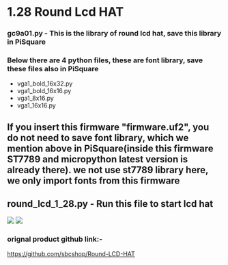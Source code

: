 # 1.28 Round Lcd HAT

### gc9a01.py - This is the library of round lcd hat, save this library in PiSquare

### Below there are 4 python files, these are font library, save these files also in PiSquare
 * vga1_bold_16x32.py
 * vga1_bold_16x16.py
 * vga1_8x16.py
 * vga1_16x16.py
 
## If you insert this firmware "firmware.uf2", you do not need to save font library, which we mention above in PiSquare(inside this firmware ST7789 and micropython latest version is already there). we not use st7789 library here, we only import fonts from this firmware

## round_lcd_1_28.py - Run this file to start lcd hat

<img src = "https://github.com/sbcshop/PiSquare/blob/main/Run%20raspberry%20HAT's%20on%20PiSquare/images/img14.jpg" />
<img src = "https://github.com/sbcshop/PiSquare/blob/main/Run%20raspberry%20HAT's%20on%20PiSquare/images/img15.jpg" />

### orignal product github link:-
https://github.com/sbcshop/Round-LCD-HAT

